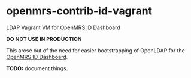 # openmrs-contrib-id-vagrant
LDAP Vagrant VM for OpenMRS ID Dashboard

**DO NOT USE IN PRODUCTION**

This arose out of the need for easier bootstrapping of OpenLDAP for the [OpenMRS ID Dashboard](http://github.com/openmrs/openmrs-contrib-id).

**TODO:** document things.
